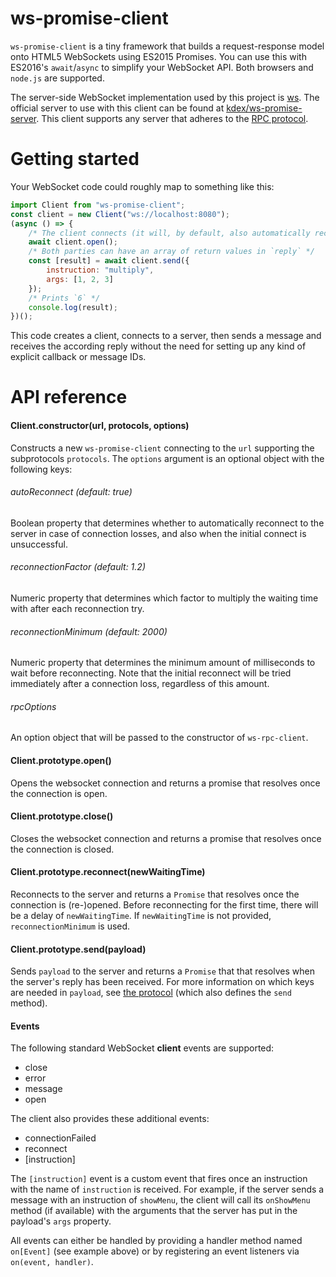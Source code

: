 # ws-promise-client
`ws-promise-client` is a tiny framework that builds a request-response model onto HTML5 WebSockets using ES2015 Promises. You can use this with ES2016's `await`/`async` to simplify your WebSocket API. Both browsers and `node.js` are supported.

The server-side WebSocket implementation used by this project is [ws](https://github.com/websockets/ws). The official server to use with this client can be found at [kdex/ws-promise-server](https://github.com/kdex/ws-promise-server). This client supports any server that adheres to the [RPC protocol](https://github.com/kdex/ws-rpc-client/).
# Getting started
Your WebSocket code could roughly map to something like this:
```js
import Client from "ws-promise-client";
const client = new Client("ws://localhost:8080");
(async () => {
	/* The client connects (it will, by default, also automatically reconnect) */
	await client.open();
	/* Both parties can have an array of return values in `reply` */
	const [result] = await client.send({
		instruction: "multiply",
		args: [1, 2, 3]
	});
	/* Prints `6` */
	console.log(result);
})();
```
This code creates a client, connects to a server, then sends a message and receives the according reply without the need for setting up any kind of explicit callback or message IDs.
# API reference
#### Client.constructor(url, protocols, options)
Constructs a new `ws-promise-client` connecting to the `url` supporting the subprotocols `protocols`. The `options` argument is an optional object with the following keys:
###### autoReconnect (default: true)
Boolean property that determines whether to automatically reconnect to the server in case of connection losses, and also when the initial connect is unsuccessful.
###### reconnectionFactor (default: 1.2)
Numeric property that determines which factor to multiply the waiting time with after each reconnection try.
###### reconnectionMinimum (default: 2000)
Numeric property that determines the minimum amount of milliseconds to wait before reconnecting. Note that the initial reconnect will be tried immediately after a connection loss, regardless of this amount.
###### rpcOptions
An option object that will be passed to the constructor of `ws-rpc-client`.
#### Client.prototype.open()
Opens the websocket connection and returns a promise that resolves once the connection is open.
#### Client.prototype.close()
Closes the websocket connection and returns a promise that resolves once the connection is closed.
#### Client.prototype.reconnect(newWaitingTime)
Reconnects to the server and returns a `Promise` that resolves once the connection is (re-)opened. Before reconnecting for the first time, there will be a delay of `newWaitingTime`. If `newWaitingTime` is not provided, `reconnectionMinimum` is used.
#### Client.prototype.send(payload)
Sends `payload` to the server and returns a `Promise` that that resolves when the server's reply has been received. For more information on which keys are needed in `payload`, see [the protocol](https://github.com/kdex/ws-rpc-client/) (which also defines the `send` method).
#### Events
The following standard WebSocket **client** events are supported:
- close
- error
- message
- open

The client also provides these additional events:
- connectionFailed
- reconnect
- [instruction]

The `[instruction]` event is a custom event that fires once an instruction with the name of `instruction` is received. For example, if the server sends a message with an instruction of `showMenu`, the client will call its `onShowMenu` method (if available) with the arguments that the server has put in the payload's `args` property.

All events can either be handled by providing a handler method named `on[Event]` (see example above) or by registering an event listeners via `on(event, handler)`.